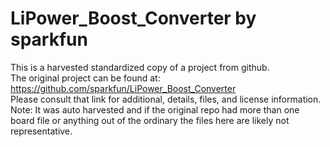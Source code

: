 
# LiPower_Boost_Converter by sparkfun  
This is a harvested standardized copy of a project from github.  
The original project can be found at:  
https://github.com/sparkfun/LiPower_Boost_Converter  
Please consult that link for additional, details, files, and license information.  
Note: It was auto harvested and if the original repo had more than one board file or anything out of the ordinary the files here are likely not representative.  
    